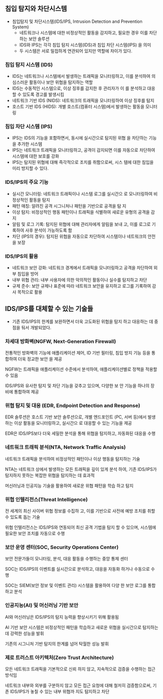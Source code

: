 ## 침입 탐지와 차단시스템

* 침입탐지 및 차단시스템(IDS/IPS, Intrusion Detection and Prevention System)
	* 네트워크나 시스템에 대한 비정상적인 활동을 감지하고, 필요한 경우 이를 차단하는 보안 솔루션
	* IDS와 IPS는 각각 침입 탐지 시스템(IDS)과 침입 차단 시스템(IPS) 을 의미
	* 두 시스템은 서로 밀접하게 연관되어 있지만 역할에 차이가 있다.

### 침입 탐지 시스템 (IDS)
* IDS는 네트워크나 시스템에서 발생하는 트래픽을 모니터링하고, 이를 분석하여 의심스러운 활동이나 보안 위협을 탐지하는 역할
* IDS는 수동적인 시스템으로, 이상 징후를 감지한 후 관리자가 이 를 분석하고 대응할 수 있도록 경고를 발생시킴
* 네트워크 기반 IDS (NIDS): 네트워크의 트래픽을 모니터링하여 이상 징후를 탐지
* 호스트 기반 IDS (HIDS): 개별 호스트(컴퓨터 시스템)에서 발생하는 활동을 모니터링

### 침입 차단 시스템 (IPS)
* IPS는 IDS의 기능을 포함하면서, 동시에 실시간으로 탐지된 위협 을 차단하는 기능을 추가한 시스템
* IPS는 네트워크 트래픽을 모니터링하고, 공격이 감지되면 이를 자동으로 차단하여 시스템에 대한 보호를 강화
* IPS는 탐지된 위협에 대해 즉각적으로 조치를 취함으로써, 시스 템에 대한 침입을 미리 방지할 수 있다.

###  IDS/IPS의 주요 기능

* 실시간 모니터링: 네트워크 트래픽이나 시스템 로그를 실시간으 로 모니터링하여 비정상적인 활동을 탐지
* 패턴 매칭: 알려진 공격 시그니처나 패턴을 기반으로 공격을 탐 지
* 이상 탐지: 비정상적인 행동 패턴이나 트래픽을 식별하여 새로운 유형의 공격을 감지
* 알림 및 로그 기록: 탐지된 위협에 대해 관리자에게 알림을 보내 고, 이를 로그로 기록하여 사후 분석이 가능하도록 함
* 차단 (IPS의 경우): 탐지된 위협을 자동으로 차단하여 시스템이나 네트워크의 안전을 보장

### IDS/IPS의 활용
* 네트워크 보안 강화: 네트워크 경계에서 트래픽을 모니터링하고 공격을 차단하여 외부 침입을 방어
* 내부 위협 관리: 내부 사용자에 의한 악의적인 활동이나 실수를 탐지하고 차단
* 규제 준수: 보안 규제나 표준에 따라 네트워크 보안을 유지하고 로그를 기록하여 감사 목적으로 활용



## IDS/IPS를 대체할 수 있는 기술들
* 기존 IDS/IPS의 한계를 보완하면서 더욱 고도화된 위협을 탐지 하고 대응하는 데 중점을 둬서 개발되었다.

### 차세대 방화벽(NGFW, Next-Generation Firewall) 

전통적인 방화벽의 기능에 애플리케이션 제어, ID 기반 필터링, 침입 방지 기능 등을 통합하여 더욱 정교한 보안 을 제공

NGFW는 트래픽을 애플리케이션 수준에서 분석하여, 애플리케이션별로 정책을 적용할 수 있음

IDS/IPS와 유사한 탐지 및 차단 기능을 갖추고 있으며, 다양한 보 안 기능을 하나의 장비에 통합하여 제공

### 위협 탐지 및 대응 (EDR, Endpoint Detection and Response) 

EDR 솔루션은 호스트 기반 보안 솔루션으로, 개별 엔드포인트 (PC, 서버 등)에서 발생하는 이상 활동을 모니터링하고, 실시간으 로 대응할 수 있는 기능을 제공

EDR은 IDS/IPS보다 더욱 세밀한 분석을 통해 위협을 탐지하고, 자동화된 대응을 수행


### 네트워크 트래픽 분석(NTA, Network Traffic Analysis)  
네트워크 트래픽을 분석하여 비정상적인 패턴이나 이상 행동을 탐지하는 기술

NTA는 네트워크 상에서 발생하는 모든 트래픽을 깊이 있게 분석 하여, 기존 IDS/IPS가 탐지하지 못하는 복잡한 위협을 탐지하는 데 효과적

머신러닝과 인공지능 기술을 활용하여 새로운 위협 패턴을 학습 하고 탐지


### 위협 인텔리전스(Threat Intelligence)  

전 세계의 최신 사이버 위협 정보를 수집하 고, 이를 기반으로 사전에 예방 조치를 취할 수 있도록 돕는 기술

위협 인텔리전스는 IDS/IPS와 연동되어 최신 공격 기법을 탐지 할 수 있으며, 시스템에 필요한 보안 조치를 자동으로 수행


### 보안 운영 센터(SOC, Security Operations Center)  

보안 전문가들이 모니터링, 분석, 대응 활동을 수행하는 중앙 통제 센터

 SOC는 IDS/IPS의 이벤트를 실시간으로 분석하고, 대응을 자동화 하거나 수동으로 수행

SOC는 SIEM(보안 정보 및 이벤트 관리) 시스템을 활용하여 다양 한 보안 로그를 통합하고 분석

### 인공지능(AI) 및 머신러닝 기반 보안  

AI와 머신러닝은 IDS/IPS의 탐지 능력을 향상시키기 위해 활용됨 

AI 기반 보안 시스템은 비정상적인 패턴을 학습하고 새로운 위협을 실시간으로 탐지하는 데 강력한 성능을 발휘  

기존의 시그니처 기반 탐지의 한계를 넘어 탁월한 성능 발휘


### 제로 트러스트 아키텍처(Zero Trust Architecture)
모든 네트워크 트래픽을 기본적으로 신뢰 하지 않고, 지속적으로 검증을 수행하는 접근 방식임

네트워크 내부와 외부를 구분하지 않고 모든 접근 요청에 대해 철저히 검증함으로써, 기존 IDS/IPS가 놓칠 수 있는 내부 위협까 지도 탐지하고 차단